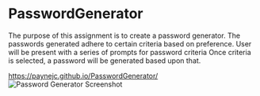 # PasswordGenerator
The purpose of this assignment is to create a password generator.
The passwords generated adhere to certain criteria based on preference. 
User will be present with a series of prompts for password criteria
Once criteria is selected, a password will be generated based upon that. 

https://paynejc.github.io/PasswordGenerator/
![Password Generator Screenshot]()
